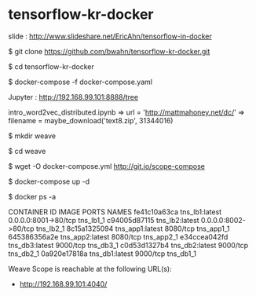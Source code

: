 # tensorflow-kr-docker
slide : http://www.slideshare.net/EricAhn/tensorflow-in-docker 

$ git clone https://github.com/bwahn/tensorflow-kr-docker.git

$ cd tensorflow-kr-docker

$ docker-compose -f docker-compose.yaml

Jupyter : http://192.168.99.101:8888/tree

intro_word2vec_distributed.ipynb
=> url = 'http://mattmahoney.net/dc/'
=> filename = maybe_download('text8.zip', 31344016)


$ mkdir weave

$ cd weave

$ wget -O docker-compose.yml http://git.io/scope-compose

$ docker-compose up -d

$ docker ps -a

CONTAINER ID  IMAGE            PORTS                 NAMES
fe41c10a63ca  tns_lb1:latest   0.0.0.0:8001->80/tcp  tns_lb1_1
c94005d87115  tns_lb2:latest   0.0.0.0:8002->80/tcp  tns_lb2_1
8c15a1325094  tns_app1:latest  8080/tcp              tns_app1_1
645386356a2e  tns_app2:latest  8080/tcp              tns_app2_1
e34ccea042fd  tns_db3:latest   9000/tcp              tns_db3_1
c0d53d1327b4  tns_db2:latest   9000/tcp              tns_db2_1
0a920e17818a  tns_db1:latest   9000/tcp              tns_db1_1


Weave Scope is reachable at the following URL(s):
  * http://192.168.99.101:4040/
